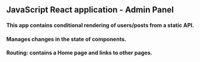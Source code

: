 ## JavaScript React application - Admin Panel

#### This app contains conditional rendering of users/posts from a static API.
#### Manages changes in the state of components.
#### Routing: contains a Home page and links to other pages.


